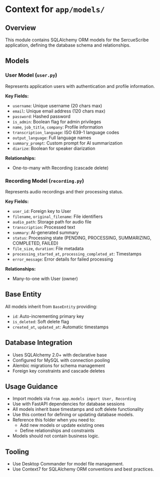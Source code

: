 # Context for `app/models/`

## Overview
This module contains SQLAlchemy ORM models for the SercueScribe application, defining the database schema and relationships.

## Models

### User Model (`user.py`)
Represents application users with authentication and profile information.

**Key Fields:**
- `username`: Unique username (20 chars max)
- `email`: Unique email address (120 chars max)  
- `password`: Hashed password
- `is_admin`: Boolean flag for admin privileges
- `name`, `job_title`, `company`: Profile information
- `transcription_language`: ISO 639-1 language codes
- `output_language`: Full language names
- `summary_prompt`: Custom prompt for AI summarization
- `diarize`: Boolean for speaker diarization

**Relationships:**
- One-to-many with Recording (cascade delete)

### Recording Model (`recording.py`)
Represents audio recordings and their processing status.

**Key Fields:**
- `user_id`: Foreign key to User
- `filename`, `original_filename`: File identifiers
- `audio_path`: Storage path for audio file
- `transcription`: Processed text
- `summary`: AI-generated summary
- `status`: Processing state (PENDING, PROCESSING, SUMMARIZING, COMPLETED, FAILED)
- `file_size`, `duration`: File metadata
- `processing_started_at`, `processing_completed_at`: Timestamps
- `error_message`: Error details for failed processing

**Relationships:**
- Many-to-one with User (owner)

## Base Entity
All models inherit from `BaseEntity` providing:
- `id`: Auto-incrementing primary key
- `is_deleted`: Soft delete flag
- `created_at`, `updated_at`: Automatic timestamps

## Database Integration
- Uses SQLAlchemy 2.0+ with declarative base
- Configured for MySQL with connection pooling
- Alembic migrations for schema management
- Foreign key constraints and cascade deletes

## Usage Guidance
- Import models via `from app.models import User, Recording`
- Use with FastAPI dependencies for database sessions
- All models inherit base timestamps and soft delete functionality
- Use this context for defining or updating database models.
- Reference this folder when you need to:
  - Add new models or update existing ones
  - Define relationships and constraints
- Models should not contain business logic.

## Tooling
- Use Desktop Commander for model file management.
- Use Context7 for SQLAlchemy ORM conventions and best practices.

